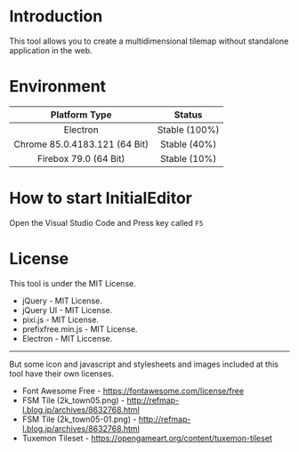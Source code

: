 # Introduction
This tool allows you to create a multidimensional tilemap without standalone application in the web.

# Environment

|Platform Type|Status|
|:--:|:--:|
|Electron|Stable (100%)|
|Chrome 85.0.4183.121 (64 Bit)|Stable (40%)|
|Firebox 79.0 (64 Bit)|Stable (10%)|

# How to start InitialEditor
Open the Visual Studio Code and Press key called ```F5```

# License
This tool is under the MIT License.

- jQuery - MIT License.
- jQuery UI - MIT License.
- pixi.js - MIT License.
- prefixfree.min.js - MIT License.
- Electron - MIT Liccense.

---

But some icon and javascript and stylesheets and images included at this tool have their own licenses.

- Font Awesome Free - https://fontawesome.com/license/free
- FSM Tile (2k_town05.png) - http://refmap-l.blog.jp/archives/8632768.html
- FSM Tile (2k_town05-01.png) - http://refmap-l.blog.jp/archives/8632768.html
- Tuxemon Tileset - https://opengameart.org/content/tuxemon-tileset